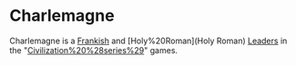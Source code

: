 # Charlemagne

Charlemagne is a [Frankish](Frankish) and [Holy%20Roman](Holy Roman) [Leaders](leader) in the "[Civilization%20%28series%29](Civilization)" games.